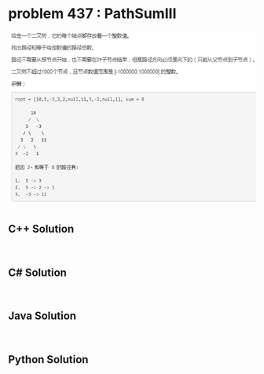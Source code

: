 
# problem 437 : PathSumIII

<img src="https://github.com/Peefy/PeefyLeetCode/blob/master/doc/401-500/437.PathSumIII/problem.png"/>

## C++ Solution

```c++



```

## C# Solution

```csharp



```

## Java Solution

```java



```

## Python Solution

```python



```





